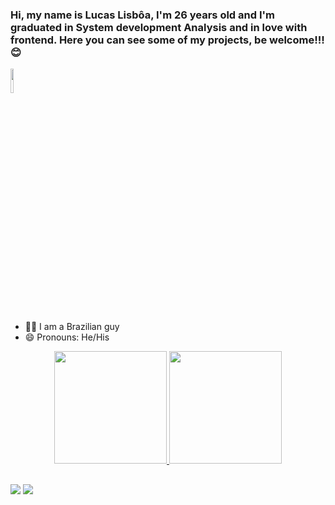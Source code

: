 ### Hi, my name is Lucas Lisbôa, I'm 26 years old and I'm graduated in System development Analysis and in love with frontend. Here you can see some of my projects, be welcome!!! 😊

<div>
 <img src="https://rondonia.ro.gov.br/wp-content/uploads/2020/09/Bandeira-Nacionalsímbolo-maior-da-Pátria-Brasileira-Foto-Divulgação.jpg"  width="10%">
 </div>

- 🕺🏽 I am a Brazilian guy
- 😄 Pronouns: He/His

<!-- - ⚡ Fun fact:  -->

 <div align="center">
  <a href="https://github.com/lucasmlisboa">
  <img height="180em" src="https://github-readme-stats.vercel.app/api?username=lucasmlisboa&show_icons=true&theme=dark&include_all_commits=true&count_private=true"/>
  <img height="180em" src="https://github-readme-stats.vercel.app/api/top-langs/?username=lucasmlisboa&layout=compact&langs_count=7&theme=dark"/>
</div>
 
<!--  <h3>Main Techs</h3>
<div style="display: inline_block"><br> -->
  
<!--   <img align="center" alt="Lucas-React" height="30" width="40" src="https://raw.githubusercontent.com/devicons/devicon/master/icons/react/react-original.svg">
 <img align="center" alt="Lucas-HTML" height="30" width="40" src="https://raw.githubusercontent.com/devicons/devicon/master/icons/html5/html5-original.svg">
 <img align="center" alt="Lucas-CSS" height="30" width="40" src="https://raw.githubusercontent.com/devicons/devicon/master/icons/css3/css3-original.svg">
 <img align="center" alt="Lucas-Js" height="30" width="40" src="https://raw.githubusercontent.com/devicons/devicon/master/icons/javascript/javascript-plain.svg">
  <img align="right" alt="Rafa-pic" height="150" style="border-radius:50px;" src="">
</div> -->
 

 ##
 
 <div> 
   <a href = "mailto:lucasmlisboa32@gmail.com"><img src="https://img.shields.io/badge/Gmail-D14836?style=for-the-badge&logo=gmail&logoColor=white" target="_blank"></a>
  <a href="https://www.linkedin.com/in/lucasmlisboa/?locale=en_US" target="_blank"><img src="https://img.shields.io/badge/-LinkedIn-%230077B5?style=for-the-badge&logo=linkedin&logoColor=white" target="_blank"></a>
 </div>


 
